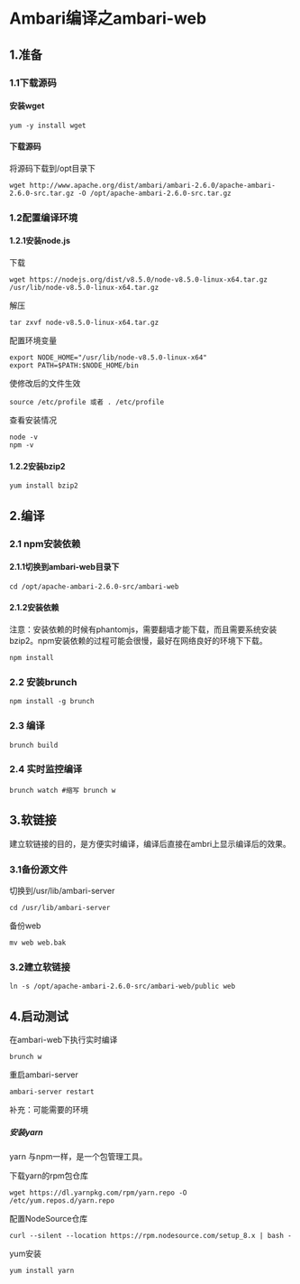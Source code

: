 # Ambari编译之ambari-web

## 1.准备 

### 1.1下载源码 

#### 安装wget

```
yum -y install wget
```

#### 下载源码

将源码下载到/opt目录下

```
wget http://www.apache.org/dist/ambari/ambari-2.6.0/apache-ambari-2.6.0-src.tar.gz -O /opt/apache-ambari-2.6.0-src.tar.gz
```

### 1.2配置编译环境

#### 1.2.1安装node.js

下载

```
wget https://nodejs.org/dist/v8.5.0/node-v8.5.0-linux-x64.tar.gz /usr/lib/node-v8.5.0-linux-x64.tar.gz
```

解压

```
tar zxvf node-v8.5.0-linux-x64.tar.gz
```

配置环境变量

```
export NODE_HOME="/usr/lib/node-v8.5.0-linux-x64"
export PATH=$PATH:$NODE_HOME/bin
```

使修改后的文件生效

```
source /etc/profile 或者 . /etc/profile
```

查看安装情况

```
node -v
npm -v
```

#### 1.2.2安装bzip2

```
yum install bzip2
```

## 2.编译

### 2.1 npm安装依赖

#### 2.1.1切换到ambari-web目录下

```
cd /opt/apache-ambari-2.6.0-src/ambari-web
```

#### 2.1.2安装依赖

注意：安装依赖的时候有phantomjs，需要翻墙才能下载，而且需要系统安装bzip2。npm安装依赖的过程可能会很慢，最好在网络良好的环境下下载。

```
npm install
```

### 2.2 安装brunch

```
npm install -g brunch
```

### 2.3 编译 

```
brunch build
```

### 2.4 实时监控编译 

```
brunch watch #缩写 brunch w
```

## 3.软链接 

建立软链接的目的，是方便实时编译，编译后直接在ambri上显示编译后的效果。

### 3.1备份源文件

切换到/usr/lib/ambari-server

```
cd /usr/lib/ambari-server
```

备份web

```
mv web web.bak
```

### 3.2建立软链接 

```
ln -s /opt/apache-ambari-2.6.0-src/ambari-web/public web
```

## 4.启动测试 

在ambari-web下执行实时编译

```
brunch w
```

重启ambari-server

```
ambari-server restart
```



补充：可能需要的环境

##### 安装yarn

yarn 与npm一样，是一个包管理工具。

下载yarn的rpm包仓库

```
wget https://dl.yarnpkg.com/rpm/yarn.repo -O /etc/yum.repos.d/yarn.repo
```

配置NodeSource仓库

```
curl --silent --location https://rpm.nodesource.com/setup_8.x | bash -
```

yum安装

```
yum install yarn
```

#### 